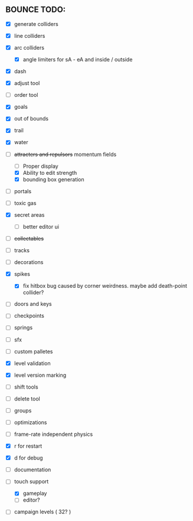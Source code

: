 ## BOUNCE TODO:
 - [x] generate colliders
 - [x] line colliders
 - [x] arc colliders
    - [x] angle limiters for sA - eA and inside / outside
 - [x] dash
 - [x] adjust tool
 - [ ] order tool
 - [x] goals
 - [x] out of bounds
  
 - [x] trail
  
 - [x] water
 - [ ] ~~attracters and repulsors~~ momentum fields
    - [ ] Proper display
    - [x] Ability to edit strength
    - [x] bounding box generation
 - [ ] portals
 - [ ] toxic gas
 
 - [x] secret areas
    - [ ] better editor ui
 - [ ] ~~collectables~~
 - [ ] tracks
 - [ ] decorations
 - [x] spikes
    - [x] fix hitbox bug caused by corner weirdness. maybe add death-point collider?
 - [ ] doors and keys
 - [ ] checkpoints
 - [ ] springs
  
 - [ ] sfx
 - [ ] custom palletes
 - [x] level validation
 - [x] level version marking
  
 - [ ] shift tools
 - [ ] delete tool
 - [ ] groups
 - [ ] optimizations
 - [ ] frame-rate independent physics
  
 - [x] r for restart
 - [x] d for debug
 - [ ] documentation
  
 - [ ] touch support
    - [x] gameplay
    - [ ] editor?

 - [ ] campaign levels ( 32? )
